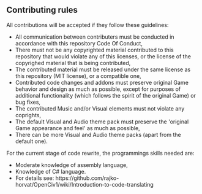 ## Contributing rules
<p>All contributions will be accepted if they follow these guidelines:</p>
<ul>
<li>All communication between contributers must be conducted in accordance with this repository Code Of Conduct,</li>
<li>There must not be any copyrighted material contributed to this repository that would violate any of this licenses, or the license of the copyrighed material that is being contributed,</li>
<li>The contributed material must be released under the same license as this repository (MIT license), or a compatible one,</li>
<li>Contributed code changes and addons must preserve original Game behavior and design as much as possible, 
	except for purposes of additional functionality (which follows the spirit of the original Game) or bug fixes,</li>
<li>The contributed Music and/or Visual elements must not violate any coprights,</li>
<li>The default Visual and Audio theme pack must preserve the 'original Game appearance and feel' as much as possible,</li>
<li>There can be more Visual and Audio theme packs (apart from the default one).</li>
</ul>

<p>For the current stage of code rewrite, the programmings skills needed are:</p>
<ul>
<li>Moderate knowledge of assembly language,</li>
<li>Knowledge of C# language.</li>
<li>For details see: https://github.com/rajko-horvat/OpenCiv1/wiki/Introduction-to-code-translating</li>
</ul>
